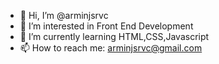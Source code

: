 - 👋 Hi, I’m @arminjsrvc
- 👀 I’m interested in Front End Development
- 🌱 I’m currently learning HTML,CSS,Javascript
- 📫 How to reach me: arminjsrvc@gmail.com
<!---
arminjsrvc/arminjsrvc is a ✨ special ✨ repository because its `README.md` (this file) appears on your GitHub profile.
You can click the Preview link to take a look at your changes.
--->
